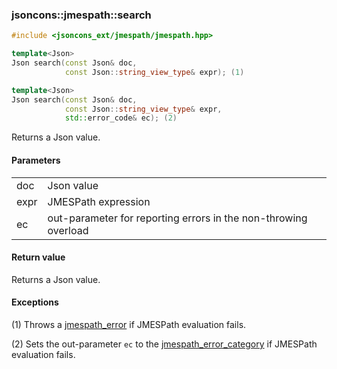 ### jsoncons::jmespath::search

```c++
#include <jsoncons_ext/jmespath/jmespath.hpp>

template<Json>
Json search(const Json& doc, 
            const Json::string_view_type& expr); (1)

template<Json>
Json search(const Json& doc, 
            const Json::string_view_type& expr,
            std::error_code& ec); (2)
```

Returns a Json value.

#### Parameters

<table>
  <tr>
    <td>doc</td>
    <td>Json value</td> 
  </tr>
  <tr>
    <td>expr</td>
    <td>JMESPath expression</td> 
  </tr>
  <tr>
    <td>ec</td>
    <td>out-parameter for reporting errors in the non-throwing overload</td> 
  </tr>
</table>

#### Return value

Returns a Json value.

#### Exceptions

(1) Throws a [jmespath_error](jmespath_error.md) if JMESPath evaluation fails.

(2) Sets the out-parameter `ec` to the [jmespath_error_category](jmespath_errc.md) if JMESPath evaluation fails. 

